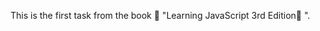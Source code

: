   T h i s   i s   t h e   f i r s t   t a s k   f r o m   t h e   b o o k    "L e a r n i n g   J a v a S c r i p t   3 r d   E d i t i o n  ". 
